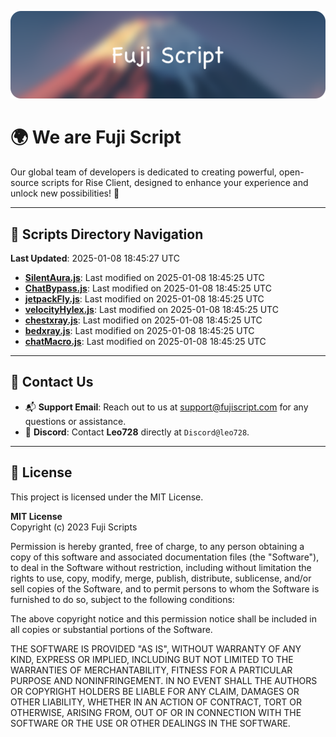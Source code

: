 ![Banner](.github/b.webp)

# 🌍 **We are Fuji Script**

Our global team of developers is dedicated to creating powerful, open-source scripts for Rise Client, designed to enhance your experience and unlock new possibilities! 🌟

---
<!-- SCRIPTS_NAVIGATION_START -->
## 📂 **Scripts Directory Navigation**

**Last Updated**: 2025-01-08 18:45:27 UTC

- **[SilentAura.js](scripts/SilentAura.js)**: Last modified on 2025-01-08 18:45:25 UTC
- **[ChatBypass.js](scripts/ChatBypass.js)**: Last modified on 2025-01-08 18:45:25 UTC
- **[jetpackFly.js](scripts/jetpackFly.js)**: Last modified on 2025-01-08 18:45:25 UTC
- **[velocityHylex.js](scripts/velocityHylex.js)**: Last modified on 2025-01-08 18:45:25 UTC
- **[chestxray.js](scripts/chestxray.js)**: Last modified on 2025-01-08 18:45:25 UTC
- **[bedxray.js](scripts/bedxray.js)**: Last modified on 2025-01-08 18:45:25 UTC
- **[chatMacro.js](scripts/chatMacro.js)**: Last modified on 2025-01-08 18:45:25 UTC

<!-- SCRIPTS_NAVIGATION_END -->

---

## 💬 **Contact Us**  
- 📬 **Support Email**: Reach out to us at [support@fujiscript.com](mailto:support@fujiscript.com) for any questions or assistance.  
- 💬 **Discord**: Contact **Leo728** directly at `Discord@leo728`.

---

## 📜 **License**

This project is licensed under the MIT License.  

**MIT License**  
Copyright (c) 2023 Fuji Scripts  

Permission is hereby granted, free of charge, to any person obtaining a copy of this software and associated documentation files (the "Software"), to deal in the Software without restriction, including without limitation the rights to use, copy, modify, merge, publish, distribute, sublicense, and/or sell copies of the Software, and to permit persons to whom the Software is furnished to do so, subject to the following conditions:  

The above copyright notice and this permission notice shall be included in all copies or substantial portions of the Software.  

THE SOFTWARE IS PROVIDED "AS IS", WITHOUT WARRANTY OF ANY KIND, EXPRESS OR IMPLIED, INCLUDING BUT NOT LIMITED TO THE WARRANTIES OF MERCHANTABILITY, FITNESS FOR A PARTICULAR PURPOSE AND NONINFRINGEMENT. IN NO EVENT SHALL THE AUTHORS OR COPYRIGHT HOLDERS BE LIABLE FOR ANY CLAIM, DAMAGES OR OTHER LIABILITY, WHETHER IN AN ACTION OF CONTRACT, TORT OR OTHERWISE, ARISING FROM, OUT OF OR IN CONNECTION WITH THE SOFTWARE OR THE USE OR OTHER DEALINGS IN THE SOFTWARE.  
